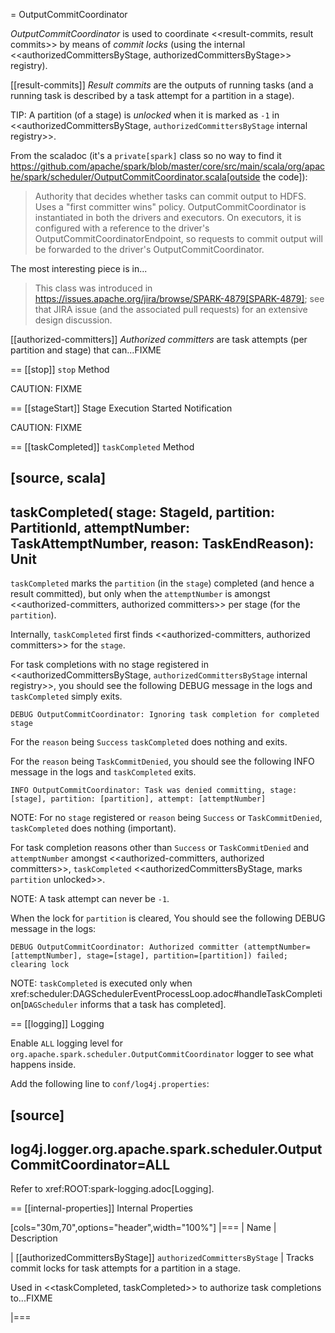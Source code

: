 = OutputCommitCoordinator

*OutputCommitCoordinator* is used to coordinate <<result-commits, result commits>> by means of *commit locks* (using the internal <<authorizedCommittersByStage, authorizedCommittersByStage>> registry).

[[result-commits]]
*Result commits* are the outputs of running tasks (and a running task is described by a task attempt for a partition in a stage).

TIP: A partition (of a stage) is *unlocked* when it is marked as `-1` in <<authorizedCommittersByStage, `authorizedCommittersByStage` internal registry>>.

From the scaladoc (it's a `private[spark]` class so no way to find it https://github.com/apache/spark/blob/master/core/src/main/scala/org/apache/spark/scheduler/OutputCommitCoordinator.scala[outside the code]):

> Authority that decides whether tasks can commit output to HDFS. Uses a "first committer wins" policy.
> OutputCommitCoordinator is instantiated in both the drivers and executors. On executors, it is configured with a reference to the driver's OutputCommitCoordinatorEndpoint, so requests to commit output will be forwarded to the driver's OutputCommitCoordinator.

The most interesting piece is in...

> This class was introduced in https://issues.apache.org/jira/browse/SPARK-4879[SPARK-4879]; see that JIRA issue (and the associated pull requests) for an extensive design discussion.

[[authorized-committers]]
*Authorized committers* are task attempts (per partition and stage) that can...FIXME

== [[stop]] `stop` Method

CAUTION: FIXME

== [[stageStart]] Stage Execution Started Notification

CAUTION: FIXME

== [[taskCompleted]] `taskCompleted` Method

[source, scala]
----
taskCompleted(
  stage: StageId,
  partition: PartitionId,
  attemptNumber: TaskAttemptNumber,
  reason: TaskEndReason): Unit
----

`taskCompleted` marks the `partition` (in the `stage`) completed (and hence a result committed), but only when the `attemptNumber` is amongst <<authorized-committers, authorized committers>> per stage (for the `partition`).

Internally, `taskCompleted` first finds <<authorized-committers, authorized committers>> for the `stage`.

For task completions with no stage registered in <<authorizedCommittersByStage, `authorizedCommittersByStage` internal registry>>, you should see the following DEBUG message in the logs and `taskCompleted` simply exits.

```
DEBUG OutputCommitCoordinator: Ignoring task completion for completed stage
```

For the `reason` being `Success` `taskCompleted` does nothing and exits.

For the `reason` being `TaskCommitDenied`, you should see the following INFO message in the logs and `taskCompleted` exits.

```
INFO OutputCommitCoordinator: Task was denied committing, stage: [stage], partition: [partition], attempt: [attemptNumber]
```

NOTE: For no `stage` registered or `reason` being `Success` or `TaskCommitDenied`, `taskCompleted` does nothing (important).

For task completion reasons other than `Success` or `TaskCommitDenied` and `attemptNumber` amongst <<authorized-committers, authorized committers>>, `taskCompleted` <<authorizedCommittersByStage, marks `partition` unlocked>>.

NOTE: A task attempt can never be `-1`.

When the lock for `partition` is cleared, You should see the following DEBUG message in the logs:

```
DEBUG OutputCommitCoordinator: Authorized committer (attemptNumber=[attemptNumber], stage=[stage], partition=[partition]) failed; clearing lock
```

NOTE: `taskCompleted` is executed only when xref:scheduler:DAGSchedulerEventProcessLoop.adoc#handleTaskCompletion[`DAGScheduler` informs that a task has completed].

== [[logging]] Logging

Enable `ALL` logging level for `org.apache.spark.scheduler.OutputCommitCoordinator` logger to see what happens inside.

Add the following line to `conf/log4j.properties`:

[source]
----
log4j.logger.org.apache.spark.scheduler.OutputCommitCoordinator=ALL
----

Refer to xref:ROOT:spark-logging.adoc[Logging].

== [[internal-properties]] Internal Properties

[cols="30m,70",options="header",width="100%"]
|===
| Name | Description

| [[authorizedCommittersByStage]] `authorizedCommittersByStage`
| Tracks commit locks for task attempts for a partition in a stage.

Used in <<taskCompleted, taskCompleted>> to authorize task completions to...FIXME

|===
